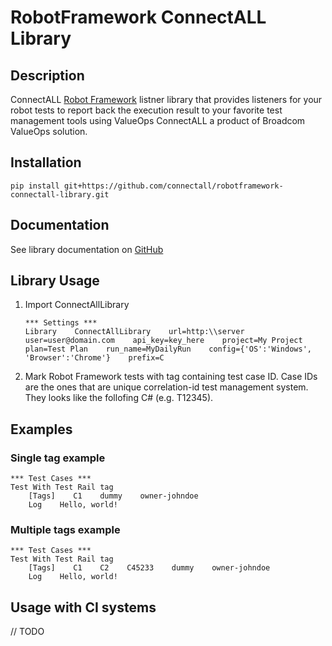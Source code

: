 # RobotFramework ConnectALL Library

## Description
ConnectALL [Robot Framework](http://www.robotframework.org) listner library that provides listeners for your robot tests to report back the execution result to your favorite test management tools using ValueOps ConnectALL a product of Broadcom ValueOps solution. 


## Installation

```
pip install git+https://github.com/connectall/robotframework-connectall-library.git
```

## Documentation

See library documentation on [GitHub](https://github.com/connectall/robotframework-connectall-library/tree/main/docs)

## Library Usage

1. Import ConnectAllLibrary

   ```robot
   *** Settings ***
   Library    ConnectAllLibrary    url=http:\\server    user=user@domain.com    api_key=key_here    project=My Project    plan=Test Plan    run_name=MyDailyRun    config={'OS':'Windows', 'Browser':'Chrome'}    prefix=C

   ```

2. Mark Robot Framework tests with tag containing test case ID. Case IDs are the ones that are unique correlation-id test management system. They looks like the follofing C# (e.g. T12345).


## Examples

### Single tag example

```robotframework
*** Test Cases ***
Test With Test Rail tag
    [Tags]    C1    dummy    owner-johndoe
    Log    Hello, world!
```

### Multiple tags example

```robotframework
*** Test Cases ***
Test With Test Rail tag
    [Tags]    C1    C2    C45233    dummy    owner-johndoe
    Log    Hello, world!
```

## Usage with CI systems

// TODO
